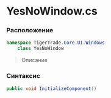 
# YesNoWindow.cs
### Расположение
```csharp
namespace TigerTrade.Core.UI.Windows  
    class YesNoWindow
```

> Описание

### Синтаксис
```csharp
public void InitializeComponent()
```

